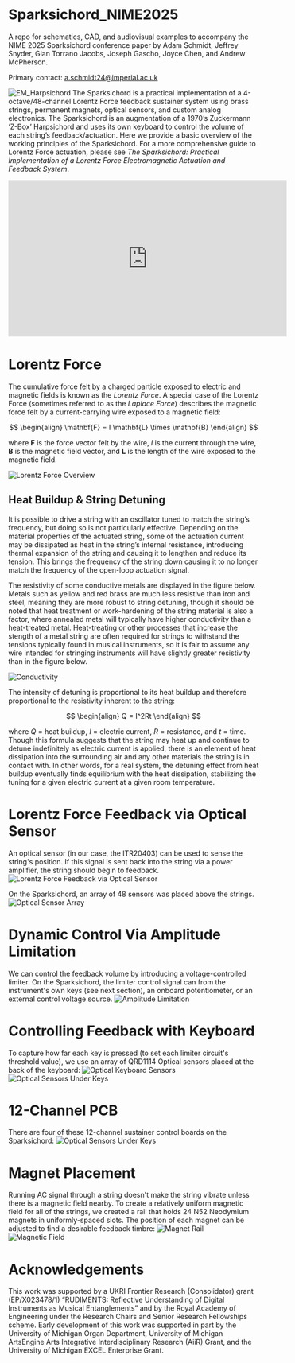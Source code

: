 # Sparksichord_NIME2025
 A repo for schematics, CAD, and audiovisual examples to accompany the NIME 2025 Sparksichord conference paper by Adam Schmidt, Jeffrey Snyder, Gian Torrano Jacobs, Joseph Gascho, Joyce Chen, and Andrew McPherson.

 Primary contact: a.schmidt24@imperial.ac.uk

![EM_Harpsichord](Figures/Sparksichord_teaser.png)
The Sparksichord is a practical implementation of a 4-octave/48-channel Lorentz Force feedback sustainer system using brass strings, permanent magnets, optical sensors, and custom analog electronics. The Sparksichord is an augmentation of a 1970’s Zuckermann ‘Z-Box’ Harpsichord and uses its own keyboard to control the volume of each string’s feedback/actuation. Here we provide a basic overview of the working principles of the Sparksichord. For a more comprehensive guide to Lorentz Force actuation, please see _The Sparksichord: Practical Implementation of a Lorentz Force Electromagnetic Actuation and Feedback System_.

<!-- [![Sparksichord Youtube Clip](Sparksichord_Youtube.png)](//www.youtube.com/shorts/jK8IH_FwZ0k "Sparksichord Demo - Click to Watch!") -->

<iframe width="560" height="315"
src="https://youtube.com/embed/jK8IH_FwZ0k?si=hl9F30_9H1Q6ZNVr"
frameborder="0"
allow="accelerometer; autoplay; encrypted-media; gyroscope; picture-in-picture"
allowfullscreen></iframe>

# Lorentz Force
The cumulative force felt by a charged particle exposed to electric and magnetic fields is known as the _Lorentz Force_. A special case of the Lorentz Force (sometimes referred to as the _Laplace Force_) describes the magnetic force felt by a current-carrying wire exposed to a magnetic field:

$$
\begin{align}
 \mathbf{F} = I \mathbf{L} \times \mathbf{B}
\end{align}
$$

where $\mathbf{F}$ is the force vector felt by the wire, $I$ is the current through the wire, $\mathbf{B}$ is the magnetic field vector, and $\mathbf{L}$ is the length of the wire exposed to the magnetic field.

![Lorentz Force Overview](Figures/Lorentz_Actuation.png)

## Heat Buildup \& String Detuning
It is possible to drive a string with an oscillator tuned to match the string’s frequency, but doing so is not particularly effective. Depending on the material properties of the actuated string, some of the actuation current may be dissipated as heat in the string’s internal resistance, introducing thermal expansion of the string and causing it to lengthen and reduce its tension. This brings the frequency of the string down causing it to no longer match the frequency of the open-loop actuation signal.

The resistivity of some conductive metals are displayed in the figure below. Metals such as yellow and red brass are much less resistive than iron and steel, meaning they are more robust to string detuning, though it should be noted that heat treatment or work-hardening of the string material is also a factor, where annealed metal will typically have higher conductivity than a heat-treated metal. Heat-treating or other processes that increase the stength of a metal string are often required for strings to withstand the tensions typically found in musical instruments, so it is fair to assume any wire intended for stringing instruments will have slightly greater resistivity than in the figure below.

![Conductivity](Figures/Conductivity.svg)

The intensity of detuning is proportional to its heat buildup and therefore proportional to the resistivity inherent to the string:

$$
\begin{align}
  Q = I^2Rt
\end{align}
$$

where $Q$ = heat buildup, $I$ = electric current, $R$ = resistance, and $t$ = time. Though this formula suggests that the string may heat up and continue to detune indefinitely as electric current is applied, there is an element of heat dissipation into the surrounding air and any other materials the string is in contact with.  In other words, for a real system, the detuning effect from heat buildup eventually finds equilibrium with the heat dissipation, stabilizing the tuning for a given electric current at a given room temperature.

# Lorentz Force Feedback via Optical Sensor
An optical sensor (in our case, the ITR20403) can be used to sense the string's position. If this signal is sent back into the string via a power amplifier, the string should begin to feedback.
![Lorentz Force Feedback via Optical Sensor](Figures/Lorentz_Sustain.png)

On the Sparksichord, an array of 48 sensors was placed above the strings.
![Optical Sensor Array](Figures/Optical_String_Sensors.png)

# Dynamic Control Via Amplitude Limitation
We can control the feedback volume by introducing a voltage-controlled limiter. On the Sparksichord, the limiter control signal can from the instrument's own keys (see next section), an onboard potentiometer, or an external control voltage source.
![Amplitude Limitation](Figures/Lorentz_Block_Diagram.png)

# Controlling Feedback with Keyboard
To capture how far each key is pressed (to set each limiter circuit's threshold value), we use an array of QRD1114 Optical sensors placed at the back of the keyboard:
![Optical Keyboard Sensors](Figures/Optical_KeySense.png)
![Optical Sensors Under Keys](Figures/Optical_Sensors_Under_Keys.jpg)

# 12-Channel PCB
There are four of these 12-channel sustainer control boards on the Sparksichord:
![Optical Sensors Under Keys](Figures/12_Channel_Sustainer.jpg)

# Magnet Placement
Running AC signal through a string doesn't make the string vibrate unless there is a magnetic field nearby. To create a relatively uniform magnetic field for all of the strings, we created a rail that holds 24 N52 Neodymium magnets in uniformly-spaced slots. The position of each magnet can be adjusted to find a desirable feedback timbre:
![Magnet Rail](Figures/Magnet_Rail.png)
![Magnetic Field](Figures/Magnet_Array.png)

# Acknowledgements
This work was supported by a UKRI Frontier Research (Consolidator) grant (EP/X023478/1) “RUDIMENTS: Reflective Understanding of Digital Instruments as Musical Entanglements” and by the Royal Academy of Engineering under the Research Chairs and Senior Research Fellowships scheme.
Early development of this work was supported in part by the University of Michigan Organ Department, University of Michigan ArtsEngine Arts Integrative Interdisciplinary Research (AiiR) Grant, and the University of Michigan EXCEL Enterprise Grant.
